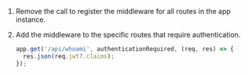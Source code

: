 1. Remove the call to register the middleware for all routes in the app instance.

2. Add the middleware to the specific routes that require authentication.

   ```js
   app.get('/api/whoami', authenticationRequired, (req, res) => {
     res.json(req.jwt?.claims);
   });
   ```

